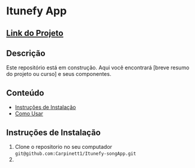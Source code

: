# Itunefy App

## [Link do Projeto](itunefy-song-app.vercel.app)

## Descrição

Este repositório está em construção. Aqui você encontrará [breve resumo do projeto ou curso] e seus componentes.

## Conteúdo

- [Instruções de Instalação](#instruções-de-instalação)
- [Como Usar](#como-usar)

## Instruções de Instalação

1) Clone o repositorio no seu computador `git@github.com:Carpinett1/Itunefy-songApp.git`
2) 
